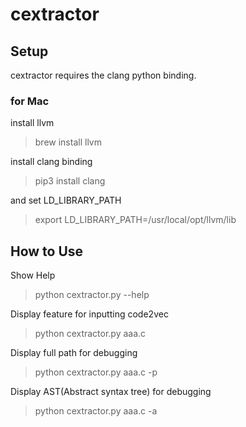 # cextractor

## Setup
cextractor requires the clang python binding.

### for Mac

install llvm
> brew install llvm

install clang binding
> pip3 install clang

and set LD_LIBRARY_PATH
> export LD_LIBRARY_PATH=/usr/local/opt/llvm/lib

## How to Use

Show Help

> python cextractor.py --help

Display feature for inputting code2vec

> python cextractor.py aaa.c 

Display full path for debugging

> python cextractor.py aaa.c -p 

Display AST(Abstract syntax tree) for debugging

> python cextractor.py aaa.c -a
